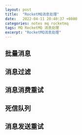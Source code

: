```yaml
---
layout: post
title:  "RocketMQ消息处理"
date:   2022-04-11 20:40:37 +0800
categories: notes mq rocketmq
tags: MQ RocketMQ 消息处理
excerpt: "RocketMQ消息处理"
---
```


## 批量消息

## 消息过滤

## 消息消费重试

## 死信队列

## 消息发送重试

